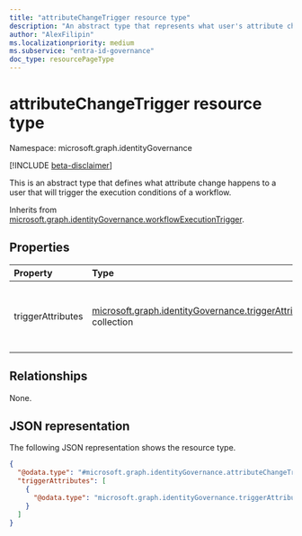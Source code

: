 ```yaml
---
title: "attributeChangeTrigger resource type"
description: "An abstract type that represents what user's attribute change triggers a workflow's execution conditions for a user."
author: "AlexFilipin"
ms.localizationpriority: medium
ms.subservice: "entra-id-governance"
doc_type: resourcePageType
---
```


# attributeChangeTrigger resource type

Namespace: microsoft.graph.identityGovernance

[!INCLUDE [beta-disclaimer](../../includes/beta-disclaimer.md)]

This is an abstract type that defines what attribute change happens to a user that will trigger the execution conditions of a workflow.

Inherits from [microsoft.graph.identityGovernance.workflowExecutionTrigger](../resources/identitygovernance-workflowexecutiontrigger.md).

## Properties
|Property|Type|Description|
|:---|:---|:---|
|triggerAttributes|[microsoft.graph.identityGovernance.triggerAttribute](../resources/identitygovernance-triggerattribute.md) collection|The trigger attribute being changed that triggers the [workflowExecutionTrigger](../resources/identitygovernance-workflowexecutiontrigger.md of a workflow.)|

## Relationships
None.

## JSON representation
The following JSON representation shows the resource type.
<!-- {
  "blockType": "resource",
  "@odata.type": "microsoft.graph.identityGovernance.attributeChangeTrigger"
}
-->
``` json
{
  "@odata.type": "#microsoft.graph.identityGovernance.attributeChangeTrigger",
  "triggerAttributes": [
    {
      "@odata.type": "microsoft.graph.identityGovernance.triggerAttribute"
    }
  ]
}
```

